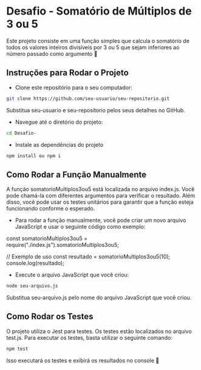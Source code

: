 # Desafio - Somatório de Múltiplos de 3 ou 5
Este projeto consiste em uma função simples que calcula o somatório de todos os valores inteiros divisíveis por 3 ou 5 que sejam inferiores ao número passado como argumento 🚀

## Instruções para Rodar o Projeto

* Clone este repositório para o seu computador:

```bash 
git clone https://github.com/seu-usuario/seu-repositorio.git

```
Substitua seu-usuario e seu-repositorio pelos seus detalhes no GitHub.


* Navegue até o diretório do projeto:
 ```bash
cd Desafio-

```


* Instale as dependências do projeto
````bash
npm install ou npm i
````

## Como Rodar a Função Manualmente

A função somatorioMultiplos3ou5 está localizada no arquivo index.js. Você pode chamá-la com diferentes argumentos para verificar o resultado. Além disso, você pode usar os testes unitários para garantir que a função esteja funcionando conforme o esperado.

* Para rodar a função manualmente, você pode criar um novo arquivo JavaScript e usar o seguinte código como exemplo:

const somatorioMultiplos3ou5 = require("./index.js").somatorioMultiplos3ou5;

// Exemplo de uso
const resultado = somatorioMultiplos3ou5(10);
console.log(resultado);


* Execute o arquivo JavaScript que você criou:
````bash
node seu-arquivo.js
````

Substitua seu-arquivo.js pelo nome do arquivo JavaScript que você criou.

## Como Rodar os Testes

O projeto utiliza o Jest para testes. Os testes estão localizados no arquivo test.js. Para executar os testes, basta utilizar o seguinte comando:
````bash
npm test
````

Isso executará os testes e exibirá os resultados no console 🧪
